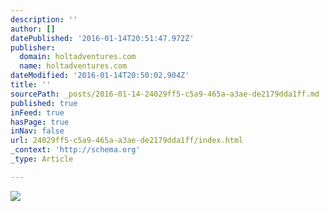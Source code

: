 ```yaml
---
description: ''
author: []
datePublished: '2016-01-14T20:51:47.972Z'
publisher:
  domain: holtadventures.com
  name: holtadventures.com
dateModified: '2016-01-14T20:50:02.904Z'
title: ''
sourcePath: _posts/2016-01-14-24029ff5-c5a9-465a-a3ae-de2179dda1ff.md
published: true
inFeed: true
hasPage: true
inNav: false
url: 24029ff5-c5a9-465a-a3ae-de2179dda1ff/index.html
_context: 'http://schema.org'
_type: Article

---
```

![](http://holtadventures.com/wp-content/Gallery/Laos/DSC_0319.JPG)